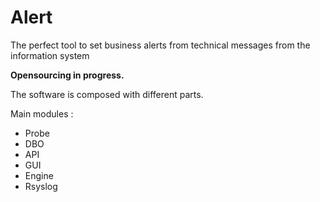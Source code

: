 # Alert

The perfect tool to set business alerts from technical messages from the information system

<b>Opensourcing in progress.</b>

The software is composed with different parts.

Main modules : 

* Probe
* DBO
* API
* GUI
* Engine
* Rsyslog


